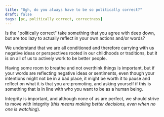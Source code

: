 ```yaml
---
title: "Ugh, do you always have to be so politically correct?"
draft: false
tags: [pc, politically correct, correctness]
---
```


Is the "politically correct" take something that you agree with deep down, but are too lazy to actually reflect in your own actions and/or words?  
  
We understand that we are all conditioned and therefore carrying with us negative ideas or perspectives rooted in our childhoods or traditions, but it is on all of us to actively work to be better people.  
  
Having some room to breathe and not overthink things is important, but if your words are reflecting negative ideas or sentiments, even though your intentions might not be in a bad place, it might be worth it to pause and reflect on what it is that you are promoting, and asking yourself if this is something that is in line with who you want to be as a human being.  
  
Integrity is important, and although none of us are perfect, we should strive to move with integrity (_this means making better decisions, even when no one is watching_).


